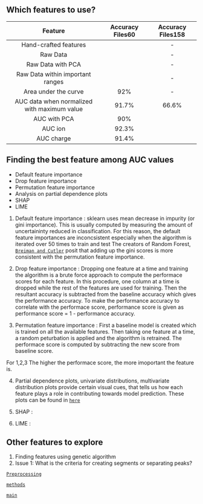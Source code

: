 

## Which features to use?

| Feature | Accuracy Files60|Accuracy Files158|
|:-----------: | :--------: | :--------: |
 Hand-crafted features | | - | 
| Raw Data |  | - |
| Raw Data with PCA |  | - | 
| Raw Data within important ranges|  |-|
| Area under the curve | 92% |-|
|AUC data when normalized with maximum value| 91.7%| 66.6% |
| AUC with PCA | 90% | |
| AUC ion | 92.3% | |
| AUC charge | 91.4% | |



## Finding the best feature among AUC values
<ul>
<li> Default feature importance
<li> Drop feature importance
<li> Permutation feature importance
<li> Analysis on partial dependence plots
<li> SHAP
<li> LIME
</ul>

1. Default feature importance : sklearn uses mean decrease in impurity (or gini importance). This is usually computed by measuring the amount of uncertaininty  reduced in classification. For this reason, the default feature importances are inconcsistent especially when the algorithm is iterated over 50 times to train and test The creators of Random Forest, [`Breiman and Cutler`](https://www.stat.berkeley.edu/~breiman/RandomForests/cc_home.htm#varimp) posit that adding up the gini scores is more consistent with the permutation feature importance.

2. Drop feature importance : Dropping one feature at a time and training the algorithm is a brute force approach to compute the performace scores for each feature. In this procedure, one column at a time is dropped while the rest of the features are used for training. Then the resultant accuracy is subtracted from the baseline accuracy which gives the performance accuracy. To make the performance accuracy to correlate with the performace score, performance score is given as performance score = 1 - performance accuracy. 

3. Permutation feature importance : First a baseline model is created which is trained on all the available features. Then taking one feature at a time, a random peturbation is applied and the algorithm is retrained. The performace score is computed by subtracting the new score from baseline score.

For 1,2,3 The higher the performace score, the more imoportant the feature is.

4. Partial dependence plots, univariate distributions, multivariate distribution plots provide certain visual cues, that tells us how each feature plays a role in contributing towards model prediction. These plots can be found in [`here`](utils/feature_importance_plots.md)


5. SHAP : 


6. LIME : 



## Other features to explore
1. Finding features using genetic algorithm
2. Issue 1: What is the criteria for creating segments or separating peaks?




[`Preprocessing`](preprocessing.md)

[`methods`](methods.md)

[`main`](progress.md)
